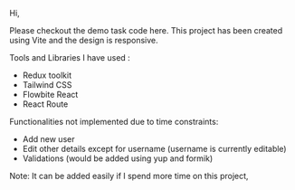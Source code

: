 Hi,

Please checkout the demo task code here. This project has been created using Vite and the design is responsive.

Tools and Libraries I have used :

- Redux toolkit
- Tailwind CSS
- Flowbite React
- React Route

Functionalities not implemented due to time constraints:

- Add new user
- Edit other details except for username (username is currently editable)
- Validations (would be added using yup and formik)

Note: It can be added easily if I spend more time on this project,

